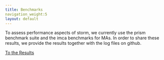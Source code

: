 ```yaml
---
title: Benchmarks
navigation_weight:5
layout: default
---
```


To assess performance aspects of storm, we currently use the prism benchmark suite and the imca benchmarks for MAs. 
In order to share these results, we provide the results together with the log files on github. 

<a href="https://moves-rwth.github.io/storm-benchmark-logs/" class="btn btn-primary btn-lg active" role="button" aria-pressed="true">To the Results</a>



